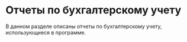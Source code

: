 # Отчеты по бухгалтерскому учету

В данном разделе описаны отчеты по бухгалтерскому учету, использующиеся в программе.